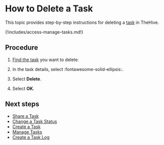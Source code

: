 # How to Delete a Task

This topic provides step-by-step instructions for deleting a [task](about-tasks.md) in TheHive.

{!includes/access-manage-tasks.md!}

<h2>Procedure</h2>

1. [Find the task](../tasks/search-for-tasks/find-a-task.md) you want to delete.

2. In the task details, select :fontawesome-solid-ellipsis:.

3. Select **Delete**.

4. Select **OK**.

<h2>Next steps</h2>

* [Share a Task](share-a-task.md)
* [Change a Task Status](change-task-status.md)
* [Create a Task](create-a-task.md)
* [Manage Tasks](manage-a-task.md)
* [Create a Task Log](create-a-task-log.md)